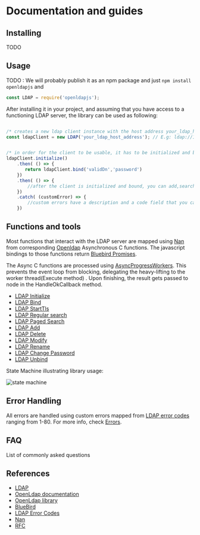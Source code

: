 # Documentation and guides

## Installing 

 TODO

## Usage

TODO : We will probably publish it as an npm package and just `npm install openldapjs`  and  
```javascript
const LDAP = require('openldapjs');
```
After installing it in your project, and assuming that you have access to a functioning LDAP server, the library can be used as following:

```javascript

/* creates a new ldap client instance with the host address your_ldap_host_address */
const ldapClient = new LDAP('your_ldap_host_address'); // E.g: ldap://192.168.0.1:389 or ldaps://example.com


/* in order for the client to be usable, it has to be initialized and bound with a user DN and a password */
ldapClient.initialize()
    .then( () => {
       return ldapClient.bind('validDn','password')
    })
    .then( () => {
        //after the client is initialized and bound, you can add,search,etc.
    })
    .catch( (customError) => {
        //custom errors have a description and a code field that you can inspect
    })

```


## Functions and  tools

Most functions that interact with the LDAP server are mapped using [Nan](https://github.com/nodejs/nan) from corresponding [Openldap](https://github.com/openldap/openldap) Asynchronous C functions. The javascript bindings to those functions return [Bluebird Promises](https://github.com/petkaantonov/bluebird).

The Async C functions are processed using [AsyncProgressWorkers](https://github.com/nodejs/nan/blob/master/doc/asyncworker.md). This prevents the event loop from blocking, delegating the heavy-lifting to the worker thread(Execute method) . Upon finishing, the result gets passed to node in the HandleOkCallback method.


* [LDAP Initialize ](./ldap_functions/initialize.MD)
* [LDAP Bind](./ldap_functions/bind.MD)
* [LDAP StartTls](./ldap_functions/startTls.MD)
* [LDAP Regular search](./ldap_functions/search.MD)
* [LDAP Paged Search](./ldap_functions/pagedSearch.MD)
* [LDAP Add](./ldap_functions/add.MD)
* [LDAP Delete](./ldap_functions/delete.MD)
* [LDAP Modify](./ldap_functions/modify.MD)
* [LDAP Rename](./ldap_functions/rename.MD)
* [LDAP Change Password](./ldap_functions/changePassword.MD)
* [LDAP Unbind](./ldap_functions/unbind.MD)

State Machine illustrating library usage:

![state machine](https://user-images.githubusercontent.com/22315908/33617803-6dda8aee-d9e9-11e7-82c5-3e2e34365c55.JPG)

## Error Handling

 All errors are handled using custom errors mapped from [LDAP error codes](http://wiki.servicenow.com/index.php?title=LDAP_Error_Codes#gsc.tab=0) ranging from 1-80. For more info, check [Errors](./errors.MD).



## FAQ

List of commonly asked questions


## References 

* [LDAP](https://www.ldap.com/getting-started-with-ldap)
* [OpenLdap documentation](https://www.openldap.org/doc)
* [OpenLdap library](https://github.com/openldap/openldap)
* [BlueBird](https://github.com/petkaantonov/bluebird)
* [LDAP Error Codes](http://wiki.servicenow.com/index.php?title=LDAP_Error_Codes#gsc.tab=0)
* [Nan](https://github.com/nodejs/nan)
* [RFC](https://tools.ietf.org/html/rfc4510)



